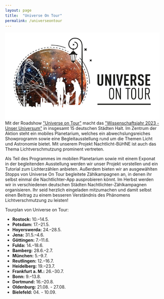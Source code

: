 ```yaml
---
layout: page
title:  "Universe On Tour"
permalink: /universeontour
---
```

![](/assets/img/universeontour_logo-w740.jpg)
Mit der Roadshow ["Universe on Tour"](https://www.wissenschaftsjahr.de/2023/universe-on-tour) macht das ["Wissenschaftsjahr 2023 - Unser Universum"](https://www.wissenschaftsjahr.de/2023/) in insgesamt 15 deutschen Städten Halt. Im Zentrum der Aktion steht ein mobiles Planetarium, welches ein abwechslungsreiches Showprogramm sowie eine Begleitausstellung rund um die Themen Licht und Astronomie bietet. Mit unserem Projekt Nachtlicht-BüHNE ist auch das Thema Lichtverschmutzung prominent vertreten.

Als Teil des Programmes im mobilen Planetarium sowie mit einem Exponat in der begleitenden Ausstellung werden wir unser Projekt vorstellen und ein Tutorial zum Lichterzählen anbieten. Außerdem bieten wir an ausgewählten Stopps von Universe On Tour begleitete Zählkampagnen an, in denen ihr selbst einmal die Nachtlichter-App ausprobieren könnt. Im Herbst werden wir in verschiedenen deutschen Städten Nachtlichter-Zählkampagnen organisieren. Ihr seid herzlich eingeladen mitzumachen und damit selbst einen Beitrag zu einem besseren Verständnis des Phänomens Lichtverschmutzung zu leisten!

Tourplan von Universe on Tour:
-	**Rostock:** 10.–14.5.
-	**Potsdam:** 17.–21.5.
-	**Hoyerswerda:** 24.–28.5.
-	**Jena:** 31.5.–4.6.
-	**Göttingen:** 7.–11.6.
-	**Fulda:** 14.–18.6.
-	**Bamberg:** 28.6.–2.7.
-	**München:** 5.–9.7.
-	**Reutlingen:** 12.–16.7.
-	**Heidelberg:** 19.–23.7.
-	**Frankfurt a. M.:** 26.–30.7.
-	**Bonn:** 9.–13.8.
-	**Dortmund:** 16.–20.8.
-	**Oldenburg:** 21.08. - 27.08.
-	**Bielefeld:** 04. - 10.09.
